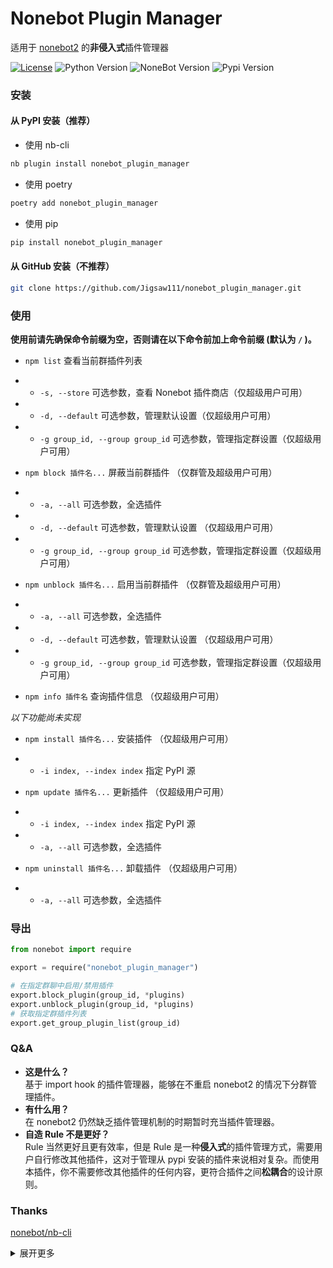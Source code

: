 # Nonebot Plugin Manager

适用于 [nonebot2](https://github.com/nonebot/nonebot2) 的**非侵入式**插件管理器

[![License](https://img.shields.io/github/license/Jigsaw111/nonebot_plugin_manager)](LICENSE)
![Python Version](https://img.shields.io/badge/python-3.7.3+-blue.svg)
![NoneBot Version](https://img.shields.io/badge/nonebot-2.0.0a11+-red.svg)
![Pypi Version](https://img.shields.io/pypi/v/nonebot-plugin-manager.svg)

### 安装

#### 从 PyPI 安装（推荐）

- 使用 nb-cli  

```bash
nb plugin install nonebot_plugin_manager
```

- 使用 poetry

```bash
poetry add nonebot_plugin_manager
```

- 使用 pip

```bash
pip install nonebot_plugin_manager
```

#### 从 GitHub 安装（不推荐）

```bash
git clone https://github.com/Jigsaw111/nonebot_plugin_manager.git
```

### 使用

**使用前请先确保命令前缀为空，否则请在以下命令前加上命令前缀 (默认为 `/` )。**

- `npm list` 查看当前群插件列表
- - `-s, --store` 可选参数，查看 Nonebot 插件商店（仅超级用户可用）
- - `-d, --default` 可选参数，管理默认设置（仅超级用户可用）
- - `-g group_id, --group group_id` 可选参数，管理指定群设置（仅超级用户可用）

- `npm block 插件名...` 屏蔽当前群插件 （仅群管及超级用户可用）
- - `-a, --all` 可选参数，全选插件
- - `-d, --default` 可选参数，管理默认设置 （仅超级用户可用）
- - `-g group_id, --group group_id` 可选参数，管理指定群设置（仅超级用户可用）

- `npm unblock 插件名...` 启用当前群插件 （仅群管及超级用户可用）
- - `-a, --all` 可选参数，全选插件
- - `-d, --default` 可选参数，管理默认设置 （仅超级用户可用）
- - `-g group_id, --group group_id` 可选参数，管理指定群设置（仅超级用户可用）

- `npm info 插件名` 查询插件信息 （仅超级用户可用）

*以下功能尚未实现*

- `npm install 插件名...` 安装插件 （仅超级用户可用）
- - `-i index, --index index` 指定 PyPI 源

- `npm update 插件名...` 更新插件 （仅超级用户可用）
- - `-i index, --index index` 指定 PyPI 源
- - `-a, --all` 可选参数，全选插件

- `npm uninstall 插件名...` 卸载插件 （仅超级用户可用）
- - `-a, --all` 可选参数，全选插件

### 导出

```python
from nonebot import require

export = require("nonebot_plugin_manager")

# 在指定群聊中启用/禁用插件
export.block_plugin(group_id, *plugins)
export.unblock_plugin(group_id, *plugins)
# 获取指定群插件列表
export.get_group_plugin_list(group_id)
```

### Q&A

- **这是什么？**  
  基于 import hook 的插件管理器，能够在不重启 nonebot2 的情况下分群管理插件。
- **有什么用？**  
  在 nonebot2 仍然缺乏插件管理机制的时期暂时充当插件管理器。
- **自造 Rule 不是更好？**  
  Rule 当然更好且更有效率，但是 Rule 是一种**侵入式**的插件管理方式，需要用户自行修改其他插件，这对于管理从 pypi 安装的插件来说相对复杂。而使用本插件，你不需要修改其他插件的任何内容，更符合插件之间**松耦合**的设计原则。

### Thanks

[nonebot/nb-cli](https://github.com/nonebot/nb-cli)


<details>
<summary>展开更多</summary>

### 原理

使用 `run_preprocessor` 装饰器，在 Matcher 运行之前检测其所属的 Plugin 判断是否打断。

事实上 Nonebot 还是加载了插件，所以只能算是**屏蔽**而非**卸载**。

*以下功能尚未实现*

当然，你也可以使用 `npm uninstall` 命令来真正卸载插件，但我不建议你这样做，因为该命令将会重启 Nonebot 。

### TO DO

- [x] 分群插件管理
- [ ] 安装卸载插件

### Bug

- [ ] 无法停用 Matcher 以外的机器人行为（如 APSchedule ）  
      **解决方法：**暂无
- [x] 任何人都可以屏蔽/启用插件
- [ ] 不能在其他插件里 import 本插件，否则将导致自锁。  
      **解决方法：**等 a12

### Changelog

- 210329，修复 block/unblock 指令中的 -a 参数无效的 bug，修复文档中导出部分的错误。
- 210320,新增 `get_group_plugin_list` 的 export 用于获取群插件列表。
- 210317，调整项目结构，将绝大多数数据处理操作移至 data，handle 只负责调用；修改 export，不再对其他插件暴露底层接口。
- 210314，修复 `npm list`  的 --group 参数不起作用的 bug，实现查询插件信息。
- 210313，实现爬取插件商店列表，实现 -h 参数，新增 export 导出给其他插件。
- 210312，重构 0.3.0，`setting.json` 重命名为 `plugin_list.json`，结构改为 `plugin:{group_id:true,group_id:false}`。
- 210310，0.3.0 完工，将__init__.py分离成 setting,command,nb 三个文件。
- 210310，0.2.0 完工，命令格式改为 shelllike，使用 `setting.json` 作为配置文件，基本结构为 `group_id:{plugin:true,plugin:false}` 。
- 210307，0.1.0 完工，上架插件商店。确定了通过 `run_preprocessor` 屏蔽 Matcher 的基本原理，使用 `block_list` 作为全局设置（即只屏蔽 block_list 中的插件）

</details>
